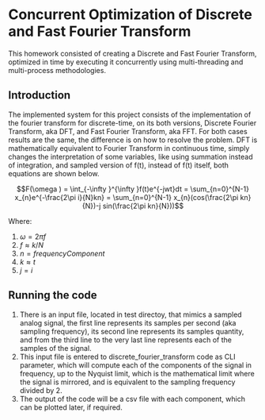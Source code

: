 # Concurrent Optimization of Discrete and Fast Fourier Transform

This homework consisted of creating a Discrete and Fast Fourier Transform, optimized in time by executing it concurrently using multi-threading and multi-process methodologies.

## Introduction

The implemented system for this project consists of the implementation of the fourier transform for discrete-time, on its both versions, Discrete Fourier Transform, aka DFT, and Fast Fourier Transform, aka FFT.
For both cases results are the same, the difference is on how to resolve the problem. DFT is mathematically equivalent to Fourier Transform in continuous time, simply changes the interpretation of some variables, like using summation instead of integration, and sampled version of f(t), instead of f(t) itself, both equations are shown below.

$$F(\omega ) = \int_{-\infty }^{\infty }f(t)e^{-jwt}dt = \sum_{n=0}^{N-1} x_{n}e^{-\frac{2\pi i}{N}kn} = \sum_{n=0}^{N-1} x_{n}(cos(\frac{2\pi kn}{N})-j sin(\frac{2\pi kn}{N}))$$

Where:
1. $\omega = 2\pi f$
2. $f \approx k/N$
3. $n  = frequencyComponent$
4. $k \approx t$
5. $j = i$



## Running the code
1. There is an input file, located in test directoy, that mimics a sampled analog signal, the first line represents its samples per second (aka sampling frequency), its second line represents its samples quantity, and from the third line to the very last line represents each of the samples of the signal.
2. This input file is entered to discrete_fourier_transform code as CLI parameter, which will compute each of the components of the signal in frequency, up to the Nyquist limit, which is the mathematical limit where the signal is mirrored, and is equivalent to the sampling frequency divided by 2.
3. The output of the code will be a csv file with each component, which can be plotted later, if required.
